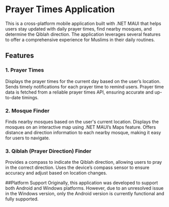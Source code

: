 # Prayer Times Application
This is a cross-platform mobile application built with .NET MAUI that helps users stay updated with daily prayer times, find nearby mosques, and determine the Qiblah direction. The application leverages several features to offer a comprehensive experience for Muslims in their daily routines.

## Features
### 1. Prayer Times
Displays the prayer times for the current day based on the user’s location.
Sends timely notifications for each prayer time to remind users.
Prayer time data is fetched from a reliable prayer times API, ensuring accurate and up-to-date timings.
### 2. Mosque Finder
Finds nearby mosques based on the user's current location.
Displays the mosques on an interactive map using .NET MAUI’s Maps feature.
Offers distance and direction information to each nearby mosque, making it easy for users to navigate.
### 3. Qiblah (Prayer Direction) Finder
Provides a compass to indicate the Qiblah direction, allowing users to pray in the correct direction.
Uses the device’s compass sensor to ensure accuracy and adjust based on location changes.

##Platform Support
Originally, this application was developed to support both Android and Windows platforms. However, due to an unresolved issue in the Windows version, only the Android version is currently functional and fully supported.

